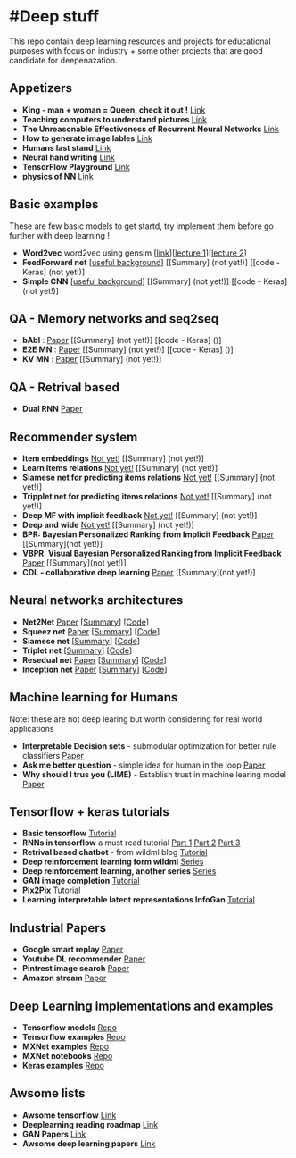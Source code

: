 #Deep stuff 
=================

This repo contain deep learning resources and projects for educational purposes with focus on industry + some other projects that are good candidate for deepenazation. 

Appetizers
----------
- **King - man + woman = Queen, check it out !** [Link](http://rare-technologies.com/word2vec-tutorial/)
- **Teaching computers to understand pictures** [Link](https://www.ted.com/talks/fei_fei_li_how_we_re_teaching_computers_to_understand_pictures?language=en)
- **The Unreasonable Effectiveness of Recurrent Neural Networks** [Link](http://karpathy.github.io/2015/05/21/rnn-effectiveness/)
- **How to generate image lables** [Link](http://cs.stanford.edu/people/karpathy/deepimagesent/)
- **Humans last stand** [Link](https://deepmind.com/alpha-go)
- **Neural hand writing** [Link](http://www.cs.toronto.edu/~graves/handwriting.html)
- **TensorFlow Playground** [Link](http://playground.tensorflow.org)
- **physics of NN** [Link](http://arxiv.org/pdf/1608.08225v1.pdf)

Basic examples
-------------
These are few basic models to get startd, try implement them before go further with deep learning !
- **Word2vec** word2vec using gensim [[link](http://rare-technologies.com/word2vec-tutorial/)][[lecture 1]( https://www.youtube.com/watch?v=kZteabVD8sU&index=1&list=PLmImxx8Char9Ig0ZHSyTqGsdhb9weEGam)][[lecture 2](https://www.youtube.com/watch?v=xhHOL3TNyJs&index=2&list=PLmImxx8Char9Ig0ZHSyTqGsdhb9weEGam)]
- **FeedForward net** [[useful background](http://ufldl.stanford.edu/wiki/index.php/UFLDL_Tutorial)] [[Summary] (not yet!)] [[code - Keras] (not yet!)]
- **Simple CNN** [[useful background](http://cs231n.github.io/convolutional-networks/)] [[Summary] (not yet!)] [[code - Keras] (not yet!)]

QA - Memory networks and seq2seq
--------------------------------
- **bAbI** : [Paper](http://arxiv.org/abs/1502.05698) [[Summary] (not yet!)] [[code - Keras] ()]
- **E2E MN** : [Paper](http://arxiv.org/abs/1502.05698) [[Summary] (not yet!)] [[code - Keras] ()]
- **KV MN** : [Paper](http://arxiv.org/pdf/1502.05698.pdf) [[Summary] (not yet!)]

QA - Retrival based
--------------------
- **Dual RNN** [Paper](https://arxiv.org/abs/1506.08909)

Recommender system
------------------
- **Item embeddings** [Not yet!]() [[Summary] (not yet!)]
- **Learn items relations** [Not yet!]() [[Summary] (not yet!)]
- **Siamese net for predicting items relations** [Not yet!]() [[Summary] (not yet!)]
- **Tripplet net for predicting items relations** [Not yet!]() [[Summary] (not yet!)]
- **Deep MF with implicit feedback** [Not yet!]() [[Summary] (not yet!)]
- **Deep and wide** [Not yet!]() [[Summary] (not yet!)]
- **BPR: Bayesian Personalized Ranking from Implicit Feedback** [Paper](https://arxiv.org/pdf/1205.2618.pdf) [[Summary](not yet!)]
- **VBPR: Visual Bayesian Personalized Ranking from Implicit Feedback** [Paper](http://cseweb.ucsd.edu/~jmcauley/pdfs/aaai16.pdf) [[Summary](not yet!)]
- **CDL - collabprative deep learning** [Paper](http://dl.acm.org/citation.cfm?id=2783273) [[Summary](not yet!)]

Neural networks architectures
----------------------------------
- **Net2Net** [Paper]() [[Summary]()] [[Code]()]
- **Squeez net** [Paper]() [[Summary]()] [[Code]()]
- **Siamese net** [[Summary]()] [[Code]()]
- **Triplet net** [[Summary]()] [[Code]()]
- **Resedual net** [Paper]() [[Summary]()] [[Code]()]
- **Inception net** [Paper]() [[Summary]()] [[Code]()]

Machine learning for Humans
-----------------------------
Note: these are not deep learing but worth considering for real world applications
- **Interpretable Decision sets** - submodular optimization for better rule classifiers [Paper](https://cs.stanford.edu/people/jure/pubs/interpretable-kdd16.pdf)
- **Ask me better question** - simple idea for human in the loop [Paper](http://dl.acm.org/citation.cfm?id=2020559)
- **Why should I trus you (LIME)** - Establish trust in machine learing model [Paper](https://arxiv.org/abs/1602.04938)

Tensorflow + keras tutorials
----------------------------
- **Basic tensorflow** [Tutorial](https://github.com/alrojo/tensorflow-tutorial)
- **RNNs in tensorflow** a must read tutorial [Part 1](http://r2rt.com/recurrent-neural-networks-in-tensorflow-i.html) [Part 2](http://r2rt.com/recurrent-neural-networks-in-tensorflow-ii.html) [Part 3](http://r2rt.com/recurrent-neural-networks-in-tensorflow-iii-variable-length-sequences.html)
- **Retrival based chatbot** - from wildml blog [Tutorial](http://www.wildml.com/2016/07/deep-learning-for-chatbots-2-retrieval-based-model-tensorflow)
- **Deep reinforcement learning form wildml** [Series](https://github.com/dennybritz/reinforcement-learning)
- **Deep reinforcement learning, another series** [Series](https://medium.com/emergent-future/simple-reinforcement-learning-with-tensorflow-part-0-q-learning-with-tables-and-neural-networks-d195264329d0) 
- **GAN image completion** [Tutorial](https://bamos.github.io/2016/08/09/deep-completion/)
- **Pix2Pix** [Tutorial](https://hackernoon.com/remastering-classic-films-in-tensorflow-with-pix2pix-f4d551fa0503#.by4s59vcs)
- **Learning interpretable latent representations InfoGan** [Tutorial](https://medium.com/emergent-future/learning-interpretable-latent-representations-with-infogan-dd710852db46#.p52xgnr6h)

Industrial Papers
-----------------
- **Google smart replay** [Paper](https://arxiv.org/abs/1606.04870)
- **Youtube DL recommender** [Paper](http://dl.acm.org/citation.cfm?id=2959190)
- **Pintrest image search** [Paper](https://arxiv.org/abs/1505.07647)
- **Amazon stream** [Paper](http://dl.acm.org/citation.cfm?id=2959171)

Deep Learning implementations and examples
------------------------------------------
- **Tensorflow models** [Repo](https://github.com/tensorflow/models)
- **Tensorflow examples** [Repo](https://github.com/tensorflow/tensorflow/tree/master/tensorflow/examples)
- **MXNet examples** [Repo](https://github.com/dmlc/mxnet/tree/master/example)
- **MXNet notebooks** [Repo](https://github.com/dmlc/mxnet-notebooks)
- **Keras examples** [Repo](https://github.com/fchollet/keras/tree/master/examples)

Awsome lists
------------
- **Awsome tensorflow** [Link](https://github.com/jtoy/awesome-tensorflow)
- **Deeplearning reading roadmap** [Link](https://github.com/songrotek/Deep-Learning-Papers-Reading-Roadmap)
- **GAN Papers** [Link](https://github.com/zhangqianhui/AdversarialNetsPapers)
- **Awsome deep learning papers** [Link](https://github.com/terryum/awesome-deep-learning-papers)
